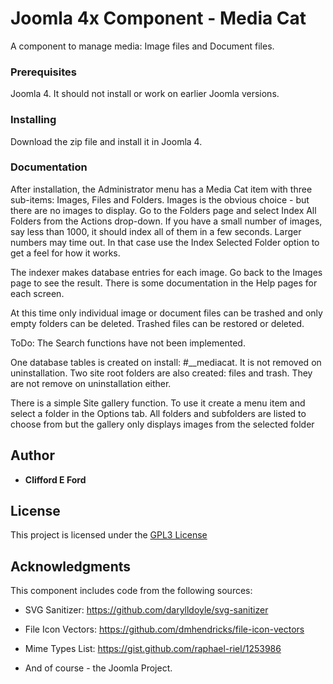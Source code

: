 # Joomla 4x Component - Media Cat

A component to manage media: Image files and Document files.

### Prerequisites

Joomla 4. It should not install or work on earlier Joomla versions.

### Installing

Download the zip file and install it in Joomla 4.

### Documentation

After installation, the Administrator menu has a Media Cat item with three sub-items: Images, Files and Folders. Images is the obvious choice - but there are no images to display. Go to the Folders page and select Index All Folders from the Actions drop-down. If you have a small number of images, say less than 1000, it should index all of them in a few seconds. Larger numbers may time out. In that case use the Index Selected Folder option to get a feel for how it works.

The indexer makes database entries for each image. Go back to the Images page to see the result. There is some documentation in the Help pages for each screen.

At this time only individual image or document files can be trashed and only empty folders can be deleted. Trashed files can be restored or deleted. 

ToDo: The Search functions have not been implemented.

One database tables is created on install: #__mediacat. It is not removed on uninstallation. Two site root folders are also created: files and trash. They are not remove on uninstallation either.

There is a simple Site gallery function. To use it create a menu item and select a folder in the Options tab. All folders and subfolders are listed to choose from but the gallery only displays images from the selected folder

## Author

* **Clifford E Ford**

## License

This project is licensed under the [GPL3 License](http://www.gnu.org/licenses/gpl-3.0.html)

## Acknowledgments

This component includes code from the following sources:

* SVG Sanitizer: https://github.com/darylldoyle/svg-sanitizer

* File Icon Vectors: https://github.com/dmhendricks/file-icon-vectors

* Mime Types List: https://gist.github.com/raphael-riel/1253986

* And of course - the Joomla Project.
